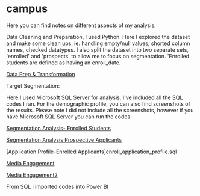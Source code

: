# campus

Here you can find notes on different aspects of my analysis. 

Data Cleaning and Preparation, I used Python.  Here I explored the dataset and make some clean ups, ie. handling empty/null values, shorted column names, checked datatypes. I also split the dataset into two separate sets, 'enrolled' and 'prospects' to allow me to focus on segmentation. 'Enrolled students are defined as having an enroll_date. 

[Data Prep & Transformation](/Python/campus-salesforcecrm.ipynb)


Target Segmentation: 

Here I used Microsoft SQL Server for analysis. I've included all the SQL codes I ran. For the demographic profile, you can also find screenshots of the results. Please note I did not include all the screenshots, however if you have Microsoft SQL Server you can run the codes. 

[Segmentation Analysis- Enrolled Students](/SQL/enroll_demo_profile.sql)

[Segmentation Analysis Prospective Applicants](SQL/prospect_demo.sql)

[Application Profile-Enrolled Applicants]enroll_application_profile.sql

[Media Engagement](/SQL/enroll_media_engage.sql)

[Media Engagement2](/SQL/media_engage.sql)

From SQL i imported codes into Power BI
